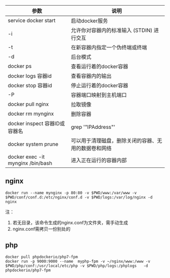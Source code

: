 
|   参数  | 说明    |
| --- | --- |
|service docker start|启动docker服务|
|  -i |  允许你对容器内的标准输入 (STDIN) 进行交互    |
|  -t |  在新容器内指定一个伪终端或终端    |
| -d| 后台模式|
| docker ps| 查看运行着的docker容器|
| docker logs 容器id | 查看容器内的输出|
| docker stop 容器id | 停止运行着的docker容器 | 
| -P | 容器端口映射到主机端口 |
| docker pull nginx | 拉取镜像|
|docker rm mynginx| 删除容器|
|docker inspect 容器ID或容器名 |grep '"IPAddress"'|查看容器ip|
|docker system prune|可以用于清理磁盘，删除关闭的容器、无用的数据卷和网络|
|docker exec -it mynginx /bin/bash|进入正在运行的容器内部|

## nginx
```
docker run --name mynginx -p 80:80 -v $PWD/www:/var/www -v $PWD/conf/conf.d:/etc/nginx/conf.d -v $PWD/logs:/var/log/nginx -d nginx
```
注：
1. 若无目录，该命令生成的nginx.conf为文件夹，需手动生成
2. nginx.conf需拷贝一份别处的
## php
```
docker pull phpdockerio/php7-fpm
docker run -p 9000:9000 --name  myphp-fpm -v ~/nginx/www:/www -v $PWD/php/conf:/usr/local/etc/php -v $PWD/php/logs:/phplogs   -d phpdockerio/php7-fpm
```

